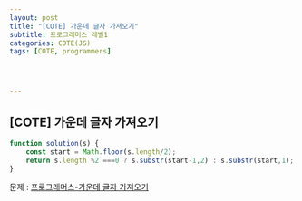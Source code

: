 ```yaml
---
layout: post
title: "[COTE] 가운데 글자 가져오기"
subtitle: 프로그래머스 레벨1
categories: COTE(JS)
tags: [COTE, programmers]




---
```




## [COTE] 가운데 글자 가져오기

```javascript
function solution(s) {
    const start = Math.floor(s.length/2);
    return s.length %2 ===0 ? s.substr(start-1,2) : s.substr(start,1);
}
```
문제 : [프로그래머스-가운데 글자 가져오기](https://programmers.co.kr/learn/courses/30/lessons/12903)